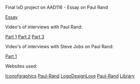 Final IxD project on AAD116 - Essay on Paul Rand

[Essay](http://andrewwhann.github.io/Essay/paulrand.html)

Video's of interviews with Paul Rand:

[Part 1](https://www.youtube.com/watch?v=Ta4ef1xBeMA)
[Part 2](https://www.youtube.com/watch?v=LxiDNdM2-bM)
[Part 3](https://www.youtube.com/watch?v=2bA1LdQknbk)

Video's of interviews with Steve Jobs on Paul Rand:

[Part 1](https://www.youtube.com/watch?v=xb8idEf-Iak)

Websites used:

[Iconofgraphics](http://www.iconofgraphics.com/paul-rand/)
[Paul-Rand](http://www.paul-rand.com/foundation/books_print1997/#.VK8ne4qsU4S)
[LogoDesignLove](http://www.logodesignlove.com/next-logo-paul-rand)
[Paul-Rand](http://www.paul-rand.com/foundation/biography/#.VK8n6IqsU4Q)
[Library](http://library.rit.edu/gda/designer/paul-rand)



